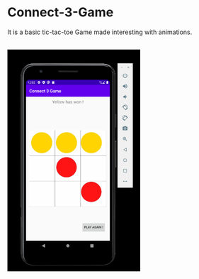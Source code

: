 # Connect-3-Game
It is a basic tic-tac-toe Game made interesting with animations.

<br>
 <img src="https://github.com/Ketaki-Gangadhar/Connect-3-Game/blob/master/Screenshot.png" width="300" height="500">
